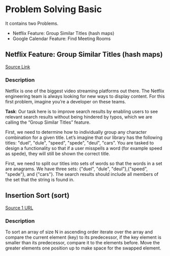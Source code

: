 # Problem Solving Basic  

It contains two Problems.
* Netflix Feature: Group Similar Titles (hash maps)  
* Google Calendar Feature: Find Meeting Rooms

## Netflix Feature: Group Similar Titles (hash maps)


[Source Link](https://www.educative.io/blog/crack-coding-interview-real-world-problems#netflix)


### Description  

Netflix is one of the biggest video streaming platforms out there. The Netflix engineering team is always looking for new ways to display content. For this first problem, imagine you’re a developer on these teams.  

**Task**: Our task here is to improve search results by enabling users to see relevant search results without being hindered by typos, which we are calling the “Group Similar Titles” feature.  



First, we need to determine how to individually group any character combination for a given title. Let’s imagine that our library has the following titles: "duel", "dule", "speed", "spede", "deul", "cars". You are tasked to design a functionality so that if a user misspells a word (for example speed as spede), they will still be shown the correct title.

First, we need to split our titles into sets of words so that the words in a set are anagrams. We have three sets: {"duel", "dule", "deul"},{"speed", "spede"}, and {"cars"}. The search results should include all members of the set that the string is found in.  



## Insertion Sort (sort)

[Source 1 URL]([https://www.educative.io/blog/crack-coding-interview-real-world-problems#where](https://www.geeksforgeeks.org/insertion-sort/))



### Description

To sort an array of size N in ascending order iterate over the array and compare the current element (key) to its predecessor, if the key element is smaller than its predecessor, compare it to the elements before. Move the greater elements one position up to make space for the swapped element.
